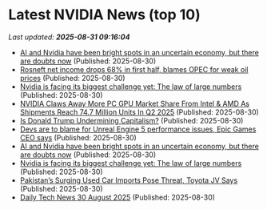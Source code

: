 # Latest NVIDIA News (top 10)
_Last updated: **2025-08-31 09:16:04**_

- [AI and Nvidia have been bright spots in an uncertain economy, but there are doubts now](https://biztoc.com/x/8f680c3d47194208) (Published: 2025-08-30)
- [Rosneft net income drops 68% in first half, blames OPEC for weak oil prices](https://biztoc.com/x/a6fb887aadfee6b4) (Published: 2025-08-30)
- [Nvidia is facing its biggest challenge yet: The law of large numbers](https://biztoc.com/x/16bff7f9859e8aa5) (Published: 2025-08-30)
- [NVIDIA Claws Away More PC GPU Market Share From Intel & AMD As Shipments Reach 74.7 Million Units In Q2 2025](https://wccftech.com/nvidia-claws-away-gpu-market-share-intel-amd-shipments-reach-74-7-million-q2-2025/) (Published: 2025-08-30)
- [Is Donald Trump Undermining Capitalism?](https://www.newsweek.com/donald-trump-undermining-capitalism-2121908) (Published: 2025-08-30)
- [Devs are to blame for Unreal Engine 5 performance issues, Epic Games CEO says](https://www.creativebloq.com/3d/video-game-design/devs-are-to-blame-for-unreal-engine-5-performance-issues-epic-games-ceo-says) (Published: 2025-08-30)
- [AI and Nvidia have been bright spots in an uncertain economy, but there are doubts now](https://www.npr.org/2025/08/30/g-s1-86377/ai-nvidia-economy-stocks) (Published: 2025-08-30)
- [Nvidia is facing its biggest challenge yet: The law of large numbers](https://fortune.com/2025/08/30/nvidia-stock-drivers-earnings-outlook-market-cap-predictions/) (Published: 2025-08-30)
- [Pakistan’s Surging Used Car Imports Pose Threat, Toyota JV Says](https://biztoc.com/x/8d6ceee3c50121bd) (Published: 2025-08-30)
- [Daily Tech News 30 August 2025](https://acecomments.mu.nu/?post=416299) (Published: 2025-08-30)
